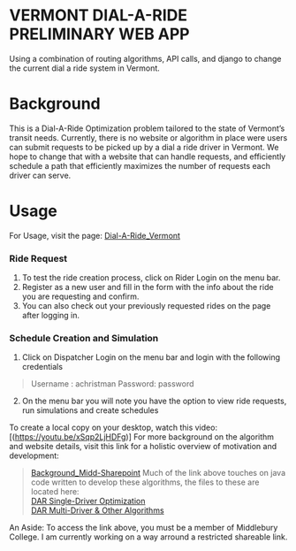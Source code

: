 # VERMONT DIAL-A-RIDE PRELIMINARY WEB APP

Using a combination of routing algorithms, API calls, and django to change the current dial a ride system in Vermont.
  
# Background
This is a Dial-A-Ride Optimization problem tailored to the state of Vermont’s transit needs. Currently, there is no website or algorithm in place were users can submit requests to be picked up by a dial a ride driver in Vermont. We hope to change that with a website that can handle requests, and efficiently schedule a path that efficiently maximizes the number of requests each driver can serve.
  
# Usage
For Usage, visit the page: [Dial-A-Ride_Vermont](sgakuya.pythonanywhere.com) 

### Ride Request
1. To test the ride creation process, click on Rider Login on the menu bar.
2. Register as a new user and fill in the form with the info about the ride you are requesting and confirm.
3. You can also check out your previously requested rides on the page after logging in.

### Schedule Creation and Simulation
1. Click on Dispatcher Login on the menu bar and login with the following credentials
> Username : achristman       Password: password
2. On the menu bar you will note you have the option to view ride requests, run simulations and create schedules


To create a local copy on your desktop, watch this video: [(https://youtu.be/xSqp2LjHDFg)]
For more background on the algorithm and website details, visit this link for a holistic overview of motivation and development: 
> [Background_Midd-Sharepoint](https://middleburycollege-my.sharepoint.com/:w:/g/personal/llorenz_middlebury_edu/EaSkns-D_-VAr100pDSxGQUBfWzqhgjjsc0GV7KVXT_6TA?e=Veyvdy)
Much of the link above touches on java code written to develop these algorithms, the files to these are located here:   
> [DAR Single-Driver Optimization](https://github.com/llorenz29/1D-Dial-A-Ride-Optimization)   
> [DAR Multi-Driver & Other Algorithms](https://github.com/Sgakuya/DAR_Algorithms)   
  
  
An Aside: To access the link above, you must be a member of Middlebury College. I am currently working on a way arround a restricted shareable link. 

